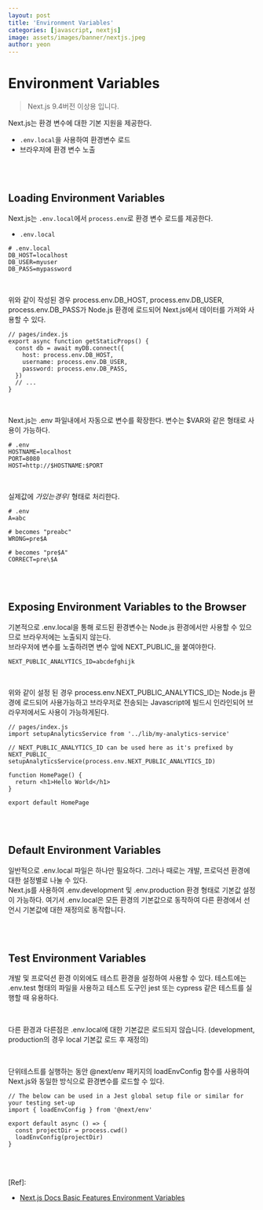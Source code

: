 ```yaml
---
layout: post
title: 'Environment Variables'
categories: [javascript, nextjs]
image: assets/images/banner/nextjs.jpeg
author: yeon
---
```


# Environment Variables

> Next.js 9.4버전 이상용 입니다.

Next.js는 환경 변수에 대한 기본 지원을 제공한다. <br>

- `.env.local`을 사용하여 환경변수 로드
- 브라우저에 환경 변수 노출

<br><br>

## Loading Environment Variables

Next.js는 `.env.local`에서 `process.env`로 환경 변수 로드를 제공한다. <br>

- `.env.local`

```tsx
# .env.local
DB_HOST=localhost
DB_USER=myuser
DB_PASS=mypassword
```

<br>

위와 같이 작성된 경우 process.env.DB_HOST, process.env.DB_USER, process.env.DB_PASS가  Node.js 환경에 로드되어 Next.js에서 데이터를 가져와 사용할 수 있다. <br>

```tsx
// pages/index.js
export async function getStaticProps() {
  const db = await myDB.connect({
    host: process.env.DB_HOST,
    username: process.env.DB_USER,
    password: process.env.DB_PASS,
  })
  // ...
}
```

<br>

Next.js는 .env 파일내에서 자동으로 변수를 확장한다. 변수는 $VAR와 같은 형태로 사용이 가능하다. <br>

```tsx
# .env
HOSTNAME=localhost
PORT=8080
HOST=http://$HOSTNAME:$PORT
```

<br>

실제값에 $가 있는 경우 /$ 형태로 처리한다. <br>

```tsx
# .env
A=abc

# becomes "preabc"
WRONG=pre$A

# becomes "pre$A"
CORRECT=pre\$A
```

<br><br>

## Exposing Environment Variables to the Browser

기본적으로 .env.local을 통해 로드된 환경변수는 Node.js 환경에서만 사용할 수 있으므로 브라우저에는 노출되지 않는다. <br>
브라우저에 변수를 노출하려면 변수 앞에 NEXT_PUBLIC_을 붙여야한다. <br>

```tsx
NEXT_PUBLIC_ANALYTICS_ID=abcdefghijk
```

<br>

위와 같이 설정 된 경우 process.env.NEXT_PUBLIC_ANALYTICS_ID는 Node.js 환경에 로드되어 사용가능하고 브라우저로 전송되는 Javascript에 빌드시 인라인되어 브라우저에서도 사용이 가능하게된다. <br>

```tsx
// pages/index.js
import setupAnalyticsService from '../lib/my-analytics-service'

// NEXT_PUBLIC_ANALYTICS_ID can be used here as it's prefixed by NEXT_PUBLIC_
setupAnalyticsService(process.env.NEXT_PUBLIC_ANALYTICS_ID)

function HomePage() {
  return <h1>Hello World</h1>
}

export default HomePage
```

<br><br>

## Default Environment Variables

일반적으로 .env.local 파일은 하나만 필요하다. 그러나 때로는 개발, 프로덕션 환경에 대한 설정별로 나눌 수 있다. <br>
Next.js를 사용하여 .env.development 및 .env.production 환경 형태로 기본값 설정이 가능하다. 여기서 .env.local은 모든 환경의 기본값으로 동작하여 다른 환경에서 선언시 기본값에 대한 재정의로 동작합니다. <br>

<br><br>

## Test Environment Variables

개발 및 프로덕션 환경 이외에도 테스트 환경을 설정하여 사용할 수 있다. 테스트에는 .env.test 형태의 파일을 사용하고 테스트 도구인 jest 또는 cypress 같은 테스트를 실행할 때 유용하다. <br>

<br>

다른 환경과 다른점은 .env.local에 대한 기본값은 로드되지 않습니다. (development, production의 경우 local 기본값 로드 후 재정의) <br>

<br>

단위테스트를 실행하는 동안  @next/env 패키지의 loadEnvConfig 함수를 사용하여  Next.js와 동일한 방식으로 환경변수를 로드할 수 있다. <br>

```tsx
// The below can be used in a Jest global setup file or similar for your testing set-up
import { loadEnvConfig } from '@next/env'

export default async () => {
  const projectDir = process.cwd()
  loadEnvConfig(projectDir)
}
```

<br><br>

[Ref]:

- [Next.js Docs Basic Features Environment Variables](https://nextjs.org/docs/basic-features/environment-variables)


<br><br><br>